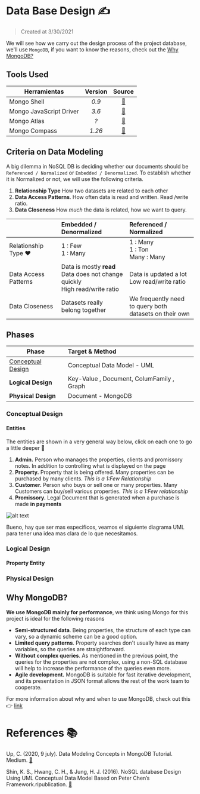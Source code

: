 
# Data Base Design ✍️  
> Created at 3/30/2021

We will see how we carry out the design process of the project database, we'll use `MongoDB`, if you want to know the reasons, check out the [Why MongoDB?](#why-mongodb)


## Tools Used 

| Herramientas              | Version                 | Source  |
| -------------             |:-------------:          | :-----:|
| Mongo Shell               | _0.9_                   | [🔗](https://www.mongodb.com/try/download/shell)        |
| Mongo JavaScript Driver   | _3.6_                   | [🔗](https://docs.mongodb.com/drivers/node/current/)    |
| Mongo Atlas               | _?_                     | [🔗](https://www.mongodb.com/es/cloud/atlas/register)   |
| Mongo Compass             | _1.26_                  | [🔗](https://www.mongodb.com/try/download/compass)      |


## Criteria on Data Modeling 
A big dilemma in NoSQL DB is deciding whether our documents should be` Referenced / Normalized` or `Embedded / Denormalized`. To establish whether it is Normalized or not, we will use the following criteria.


1. **Relationship Type** How two datasets are related to each other
2. **Data Access Patterns**. How often data is read and written. Read /write ratio.
3. **Data Closeness** How *much* the data is related, how we want to query.

|                       | Embedded / Denormalized                                                               | Referenced / Normalized                                       |
| -------------         |:-------------                                                                         | :-----|
| Relationship Type ❤  | 1 : Few <br>  1 : Many                                                                | 1 : Many <br> 1 : Ton <br> Many : Many                               |
| Data Access Patterns  | Data is mostly **read** <br> Data does not change quickly <br> High read/write ratio  | Data is updated a lot <br> Low read/write ratio               |
| Data Closeness        | Datasets really belong together                                                       | We frequently need to query both <br> datasets on their own   |


## Phases 
| Phase                 | Target & Method                           |
| -------------         |:-------------                             |
| [Conceptual Design]() | Conceptual Data Model - UML               |
| **Logical Design**    | Key-Value , Document, ColumFamily , Graph |
| **Physical Design**   | Document - MongoDB                        |

### Conceptual Design 

#### Entities 
The entities are shown in a very general way below, click on each one to go a little deeper 🐤

1. **Admin.** Person who manages the properties, clients and promissory notes. In addition to controlling what is displayed on the page
2. **Property.** Property that is being offered. Many properties can be purchased by many clients. *This is a 1:Few Relationship*
3. **Customer.** Person who buys or sell one or many properties. Many Customers can buy/sell various properties. *This is a 1:Few relationship*
4. **Promissory.** Legal Document that is generated when a purchase is made **in payments**

![alt text](./images/db-entities.png "entities")

Bueno, hay que ser mas especificos, veamos el siguiente diagrama UML para tener una idea mas clara de lo que necesitamos. 

### Logical Design 

#### Property Entity



### Physical Design 

## Why MongoDB?
**We use MongoDB mainly for performance**, we think using Mongo for this project is ideal for the following reasons

* **Semi-structured data**. Being properties, the structure of each type can vary, so a dynamic scheme can be a good option.
* **Limited query patterns**. Property searches don't usually have as many variables, so the queries are straightforward.
* **Without complex queries**. As mentioned in the previous point, the queries for the properties are not complex, using a non-SQL database will help to increase the performance of the queries even more.
* **Agile development.** MongoDB is suitable for fast iterative development, and its presentation in JSON format allows the rest of the work team to cooperate.

For more information about why and when to use MongoDB, check out this 👉 [link](https://www.mongodb.com/why-use-mongodb)

# References 📚 
Up, C. (2020, 9 july). Data Modeling Concepts in MongoDB Tutorial. Medium. [🔗](https://medium.com/@mjthakur413/data-modeling-concepts-in-mongodb-tutorial-codez-up-3b218c5aeb72)

Shin, K. S., Hwang, C. H., & Jung, H. J. (2016). NoSQL database Design Using UML Conceptual Data Model Based on Peter Chen’s Framework.ripublication. [🔗](https://www.ripublication.com/ijaer17/ijaerv12n5_12.pdf )
